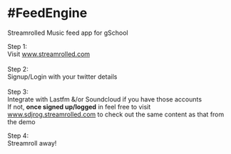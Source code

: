 #FeedEngine
==========

Streamrolled Music feed app for gSchool

Step 1: <br>
Visit www.streamrolled.com<br>
<br>
Step 2:<br>
Signup/Login with your twitter details<br>
<br>
Step 3: <br>
Integrate with Lastfm &/or Soundcloud if you have those accounts<br>
If not, <b>once signed up/logged</b> in feel free to visit www.sdjrog.streamrolled.com to check out the same content as that from the demo <br>

Step 4: <br>
Streamroll away!<br>
